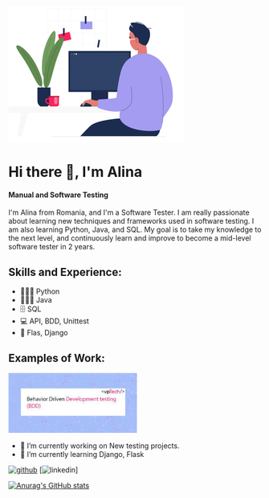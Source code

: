 ![Manual and Software Testing](https://github.com/AlinaTr/AlinaTr/blob/main/qaengineer-animation-rev.gif)

# Hi there 👋, I'm Alina 
#### Manual and Software Testing
I'm Alina from Romania, and I'm a Software Tester. I am really passionate about learning new techniques and frameworks used in software testing. I am also learning Python, Java, and SQL. My goal is to take my knowledge to the next level, and continuously learn and improve to become a mid-level software tester in 2 years. 

## Skills and Experience:
* 👩🏼‍💻 Python
* 👩🏻‍💻 Java
* 🗄 SQL
* 💻 API, BDD, Unittest
* 📱 Flas, Django

## Examples of Work:
<img src="https://github.com/AlinaTr/AlinaTr/blob/main/BDD.jpeg" width="256"/>

- 🔭 I’m currently working on New testing projects. 
- 🌱 I’m currently learning Django, Flask 


[<img src='https://cdn.jsdelivr.net/npm/simple-icons@3.0.1/icons/github.svg' alt='github' height='40'>](https://github.com/AlinaTr) 
[<img src='https://cdn.jsdelivr.net/npm/simple-icons@3.0.1/icons/linkedin.svg' alt='linkedin' height='40'>]


 
[![Anurag's GitHub stats](https://github-readme-stats.vercel.app/api?username=AlinaTr)](https://github.com/anuraghazra/github-readme-stats)
